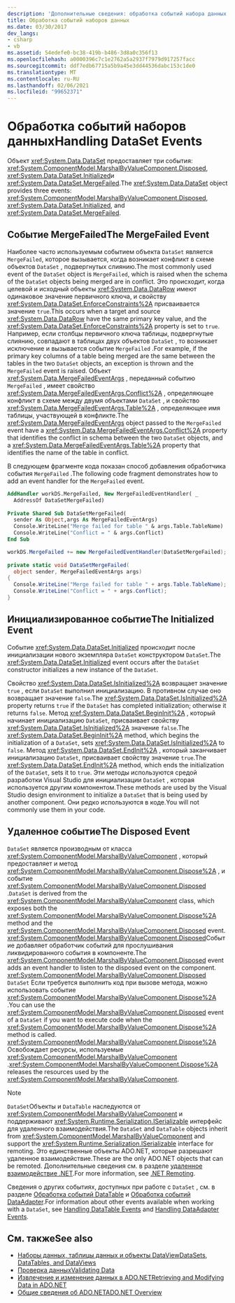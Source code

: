 ```yaml
---
description: 'Дополнительные сведения: обработка событий набора данных'
title: Обработка событий наборов данных
ms.date: 03/30/2017
dev_langs:
- csharp
- vb
ms.assetid: 54edefe0-bc38-419b-b486-3d8a0c356f13
ms.openlocfilehash: a0000396c7c1e2762a5a2937f7979d917257facc
ms.sourcegitcommit: ddf7edb67715a5b9a45e3dd44536dabc153c1de0
ms.translationtype: MT
ms.contentlocale: ru-RU
ms.lasthandoff: 02/06/2021
ms.locfileid: "99652371"
---
```

# <a name="handling-dataset-events"></a><span data-ttu-id="049ea-103">Обработка событий наборов данных</span><span class="sxs-lookup"><span data-stu-id="049ea-103">Handling DataSet Events</span></span>

<span data-ttu-id="049ea-104">Объект <xref:System.Data.DataSet> предоставляет три события: <xref:System.ComponentModel.MarshalByValueComponent.Disposed>, <xref:System.Data.DataSet.Initialized>и <xref:System.Data.DataSet.MergeFailed>.</span><span class="sxs-lookup"><span data-stu-id="049ea-104">The <xref:System.Data.DataSet> object provides three events: <xref:System.ComponentModel.MarshalByValueComponent.Disposed>, <xref:System.Data.DataSet.Initialized>, and <xref:System.Data.DataSet.MergeFailed>.</span></span>  
  
## <a name="the-mergefailed-event"></a><span data-ttu-id="049ea-105">Событие MergeFailed</span><span class="sxs-lookup"><span data-stu-id="049ea-105">The MergeFailed Event</span></span>  

 <span data-ttu-id="049ea-106">Наиболее часто используемым событием объекта `DataSet` является `MergeFailed`, которое вызывается, когда возникает конфликт в схеме объектов `DataSet` , подвергнутых слиянию.</span><span class="sxs-lookup"><span data-stu-id="049ea-106">The most commonly used event of the `DataSet` object is `MergeFailed`, which is raised when the schema of the `DataSet` objects being merged are in conflict.</span></span> <span data-ttu-id="049ea-107">Это происходит, когда целевой и исходный объекты <xref:System.Data.DataRow> имеют одинаковое значение первичного ключа, и свойству <xref:System.Data.DataSet.EnforceConstraints%2A> присваивается значение `true`.</span><span class="sxs-lookup"><span data-stu-id="049ea-107">This occurs when a target and source <xref:System.Data.DataRow> have the same primary key value, and the <xref:System.Data.DataSet.EnforceConstraints%2A> property is set to `true`.</span></span> <span data-ttu-id="049ea-108">Например, если столбцы первичного ключа таблицы, подвергнутые слиянию, совпадают в таблицах двух объектов `DataSet` , то возникает исключение и вызывается событие `MergeFailed` .</span><span class="sxs-lookup"><span data-stu-id="049ea-108">For example, if the primary key columns of a table being merged are the same between the tables in the two `DataSet` objects, an exception is thrown and the `MergeFailed` event is raised.</span></span> <span data-ttu-id="049ea-109">Объект <xref:System.Data.MergeFailedEventArgs> , переданный событию `MergeFailed` , имеет свойство <xref:System.Data.MergeFailedEventArgs.Conflict%2A> , определяющее конфликт в схеме между двумя объектами `DataSet` , и свойство <xref:System.Data.MergeFailedEventArgs.Table%2A> , определяющее имя таблицы, участвующей в конфликте.</span><span class="sxs-lookup"><span data-stu-id="049ea-109">The <xref:System.Data.MergeFailedEventArgs> object passed to the `MergeFailed` event have a <xref:System.Data.MergeFailedEventArgs.Conflict%2A> property that identifies the conflict in schema between the two `DataSet` objects, and a <xref:System.Data.MergeFailedEventArgs.Table%2A> property that identifies the name of the table in conflict.</span></span>  
  
 <span data-ttu-id="049ea-110">В следующем фрагменте кода показан способ добавления обработчика события `MergeFailed` .</span><span class="sxs-lookup"><span data-stu-id="049ea-110">The following code fragment demonstrates how to add an event handler for the `MergeFailed` event.</span></span>  
  
```vb  
AddHandler workDS.MergeFailed, New MergeFailedEventHandler( _  
  AddressOf DataSetMergeFailed)  
  
Private Shared Sub DataSetMergeFailed(  _  
  sender As Object,args As MergeFailedEventArgs)  
  Console.WriteLine("Merge failed for table " & args.Table.TableName)  
  Console.WriteLine("Conflict = " & args.Conflict)  
End Sub  
```  
  
```csharp  
workDS.MergeFailed += new MergeFailedEventHandler(DataSetMergeFailed);  
  
private static void DataSetMergeFailed(  
  object sender, MergeFailedEventArgs args)  
{  
  Console.WriteLine("Merge failed for table " + args.Table.TableName);  
  Console.WriteLine("Conflict = " + args.Conflict);  
}  
```  
  
## <a name="the-initialized-event"></a><span data-ttu-id="049ea-111">Инициализированное событие</span><span class="sxs-lookup"><span data-stu-id="049ea-111">The Initialized Event</span></span>  

 <span data-ttu-id="049ea-112">Событие <xref:System.Data.DataSet.Initialized> происходит после инициализации нового экземпляра `DataSet` конструктором `DataSet`.</span><span class="sxs-lookup"><span data-stu-id="049ea-112">The <xref:System.Data.DataSet.Initialized> event occurs after the `DataSet` constructor initializes a new instance of the `DataSet`.</span></span>  
  
 <span data-ttu-id="049ea-113">Свойство <xref:System.Data.DataSet.IsInitialized%2A> возвращает значение `true` , если `DataSet` выполнил инициализацию. В противном случае оно возвращает значение `false`.</span><span class="sxs-lookup"><span data-stu-id="049ea-113">The <xref:System.Data.DataSet.IsInitialized%2A> property returns `true` if the `DataSet` has completed initialization; otherwise it returns `false`.</span></span> <span data-ttu-id="049ea-114">Метод <xref:System.Data.DataSet.BeginInit%2A> , который начинает инициализацию `DataSet`, присваивает свойству <xref:System.Data.DataSet.IsInitialized%2A> значение `false`.</span><span class="sxs-lookup"><span data-stu-id="049ea-114">The <xref:System.Data.DataSet.BeginInit%2A> method, which begins the initialization of a `DataSet`, sets <xref:System.Data.DataSet.IsInitialized%2A> to `false`.</span></span> <span data-ttu-id="049ea-115">Метод <xref:System.Data.DataSet.EndInit%2A> , который заканчивает инициализацию `DataSet`, присваивает свойству значение `true`.</span><span class="sxs-lookup"><span data-stu-id="049ea-115">The <xref:System.Data.DataSet.EndInit%2A> method, which ends the initialization of the `DataSet`, sets it to `true`.</span></span> <span data-ttu-id="049ea-116">Эти методы используются средой разработки Visual Studio для инициализации `DataSet` , которая используется другим компонентом.</span><span class="sxs-lookup"><span data-stu-id="049ea-116">These methods are used by the Visual Studio design environment to initialize a `DataSet` that is being used by another component.</span></span> <span data-ttu-id="049ea-117">Они редко используются в коде.</span><span class="sxs-lookup"><span data-stu-id="049ea-117">You will not commonly use them in your code.</span></span>  
  
## <a name="the-disposed-event"></a><span data-ttu-id="049ea-118">Удаленное событие</span><span class="sxs-lookup"><span data-stu-id="049ea-118">The Disposed Event</span></span>  

 <span data-ttu-id="049ea-119">`DataSet` является производным от класса <xref:System.ComponentModel.MarshalByValueComponent> , который предоставляет и метод <xref:System.ComponentModel.MarshalByValueComponent.Dispose%2A> , и событие <xref:System.ComponentModel.MarshalByValueComponent.Disposed> .</span><span class="sxs-lookup"><span data-stu-id="049ea-119">`DataSet` is derived from the <xref:System.ComponentModel.MarshalByValueComponent> class, which exposes both the <xref:System.ComponentModel.MarshalByValueComponent.Dispose%2A> method and the <xref:System.ComponentModel.MarshalByValueComponent.Disposed> event.</span></span> <span data-ttu-id="049ea-120"><xref:System.ComponentModel.MarshalByValueComponent.Disposed>Событие добавляет обработчик событий для прослушивания ликвидированного события в компоненте.</span><span class="sxs-lookup"><span data-stu-id="049ea-120">The <xref:System.ComponentModel.MarshalByValueComponent.Disposed> event adds an event handler to listen to the disposed event on the component.</span></span> <span data-ttu-id="049ea-121"><xref:System.ComponentModel.MarshalByValueComponent.Disposed> `DataSet` Если требуется выполнить код при вызове метода, можно использовать событие <xref:System.ComponentModel.MarshalByValueComponent.Dispose%2A> .</span><span class="sxs-lookup"><span data-stu-id="049ea-121">You can use the <xref:System.ComponentModel.MarshalByValueComponent.Disposed> event of a `DataSet` if you want to execute code when the <xref:System.ComponentModel.MarshalByValueComponent.Dispose%2A> method is called.</span></span> <span data-ttu-id="049ea-122"><xref:System.ComponentModel.MarshalByValueComponent.Dispose%2A> Освобождает ресурсы, используемые <xref:System.ComponentModel.MarshalByValueComponent> .</span><span class="sxs-lookup"><span data-stu-id="049ea-122"><xref:System.ComponentModel.MarshalByValueComponent.Dispose%2A> releases the resources used by the <xref:System.ComponentModel.MarshalByValueComponent>.</span></span>  
  
> [!NOTE]
> <span data-ttu-id="049ea-123">`DataSet`Объекты и `DataTable` наследуются от <xref:System.ComponentModel.MarshalByValueComponent> и поддерживают <xref:System.Runtime.Serialization.ISerializable> интерфейс для удаленного взаимодействия.</span><span class="sxs-lookup"><span data-stu-id="049ea-123">The `DataSet` and `DataTable` objects inherit from <xref:System.ComponentModel.MarshalByValueComponent> and support the <xref:System.Runtime.Serialization.ISerializable> interface for remoting.</span></span> <span data-ttu-id="049ea-124">Это единственные объекты ADO.NET, которые разрешают удаленное взаимодействие.</span><span class="sxs-lookup"><span data-stu-id="049ea-124">These are the only ADO.NET objects that can be remoted.</span></span> <span data-ttu-id="049ea-125">Дополнительные сведения см. в разделе [удаленное взаимодействие .NET](/previous-versions/dotnet/netframework-4.0/72x4h507(v=vs.100)).</span><span class="sxs-lookup"><span data-stu-id="049ea-125">For more information, see [.NET Remoting](/previous-versions/dotnet/netframework-4.0/72x4h507(v=vs.100)).</span></span>  
  
 <span data-ttu-id="049ea-126">Сведения о других событиях, доступных при работе с `DataSet` , см. в разделе [Обработка событий DataTable](handling-datatable-events.md) и [Обработка событий DataAdapter](../handling-dataadapter-events.md).</span><span class="sxs-lookup"><span data-stu-id="049ea-126">For information about other events available when working with a `DataSet`, see [Handling DataTable Events](handling-datatable-events.md) and [Handling DataAdapter Events](../handling-dataadapter-events.md).</span></span>  
  
## <a name="see-also"></a><span data-ttu-id="049ea-127">См. также</span><span class="sxs-lookup"><span data-stu-id="049ea-127">See also</span></span>

- [<span data-ttu-id="049ea-128">Наборы данных, таблицы данных и объекты DataView</span><span class="sxs-lookup"><span data-stu-id="049ea-128">DataSets, DataTables, and DataViews</span></span>](index.md)
- <span data-ttu-id="049ea-129">[Проверка данных](/previous-versions/visualstudio/visual-studio-2013/t3b36awf(v=vs.120))</span><span class="sxs-lookup"><span data-stu-id="049ea-129">[Validating Data](/previous-versions/visualstudio/visual-studio-2013/t3b36awf(v=vs.120))</span></span>
- [<span data-ttu-id="049ea-130">Извлечение и изменение данных в ADO.NET</span><span class="sxs-lookup"><span data-stu-id="049ea-130">Retrieving and Modifying Data in ADO.NET</span></span>](../retrieving-and-modifying-data.md)
- [<span data-ttu-id="049ea-131">Общие сведения об ADO.NET</span><span class="sxs-lookup"><span data-stu-id="049ea-131">ADO.NET Overview</span></span>](../ado-net-overview.md)
